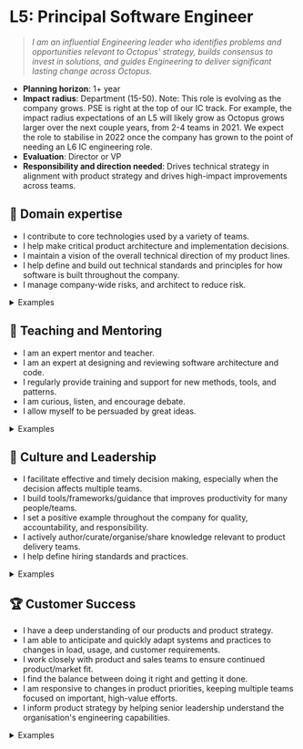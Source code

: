 # L5: Principal Software Engineer

> _I am an influential Engineering leader who identifies problems and opportunities relevant to Octopus' strategy, builds consensus to invest in solutions, and guides Engineering to deliver significant lasting change across Octopus._

- **Planning horizon**: 1+ year
- **Impact radius**: Department (15-50). Note: This role is evolving as the company grows. PSE is right at the top of our IC track. For example, the impact radius expectations of an L5 will likely grow as Octopus grows larger over the next couple years, from 2-4 teams in 2021. We expect the role to stabilise in 2022 once the company has grown to the point of needing an L6 IC engineering role.
- **Evaluation**: Director or VP
- **Responsibility and direction needed**: Drives technical strategy in alignment with product strategy and drives high-impact improvements across teams.

## 🦉 Domain expertise

- I contribute to core technologies used by a variety of teams.
- I help make critical product architecture and implementation decisions.
- I maintain a vision of the overall technical direction of my product lines.
- I help define and build out technical standards and principles for how software is built throughout the company.
- I manage company-wide risks, and architect to reduce risk.

<details>
<summary>Examples</summary>

- I successfully completed complex tasks spanning multiple domains and teams with high impact. 
- I helped a team reduce complexity through sound architectural thinking.
- I identified a problem that was timely, important, and impactful, and worked closely with product, engineering, and executive stakeholders to articulate and refine a solution.
- I handled multiple conflicting priorities and sequenced work resulting in the best collective outcome.

</details>

## 🌱 Teaching and Mentoring

- I am an expert mentor and teacher.
- I am an expert at designing and reviewing software architecture and code.
- I regularly provide training and support for new methods, tools, and patterns.
- I am curious, listen, and encourage debate.
- I allow myself to be persuaded by great ideas.

<details>
<summary>Examples</summary>

- I was consistently in demand for design and code review.
- I was recognized by engineers in multiple teams as an expert mentor and teacher.
- I helped a team make a course correction based on new information or ideas.

</details>

## 🧭 Culture and Leadership

- I facilitate effective and timely decision making, especially when the decision affects multiple teams.
- I build tools/frameworks/guidance that improves productivity for many people/teams.
- I set a positive example throughout the company for quality, accountability, and responsibility.
- I actively author/curate/organise/share knowledge relevant to product delivery teams.
- I help define hiring standards and practices.

<details>
<summary>Examples</summary>

- I drove an entire multiteam program from inception through to shipping code, without regular technical oversight.
- I collaborated with other senior leaders to ensure I was aware of all major initiatives at Octopus and could account for them in my own initiatives.
- I identified a significant problem/opportunity and created a lasting best-fit solution that aligned with our strategy.
- Instead of simply patching or extending an existing solution that was not fit for purpose anymore, my contribution opened up a whole new area of strategic possibility.

</details>

## 🏆 Customer Success

- I have a deep understanding of our products and product strategy.
- I am able to anticipate and quickly adapt systems and practices to changes in load, usage, and customer requirements.
- I work closely with product and sales teams to ensure continued product/market fit.
- I find the balance between doing it right and getting it done.
- I am responsive to changes in product priorities, keeping multiple teams focused on important, high-value efforts.
- I inform product strategy by helping senior leadership understand the organisation's engineering capabilities.

<details>
<summary>Examples</summary>

- I helped a team pivot effectively in response to a direction change.
- I helped a team find a faster path to market.
- I identified a risk where multiple teams would make life harder for each other, got them aligned, and accelerated their deliveries.
- I contributed to the Octopus blog, explaining a lesson we learned as a way to reinforce the learning and to attract customers and potential future employees.
- I identified a risk to our product strategy and influenced a change to mitigate that risk.
- I built an influential case to change direction/priority with a focus on promoting customer success.

</details>
